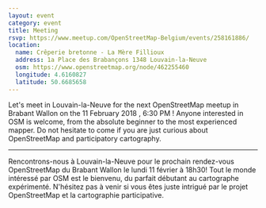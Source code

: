 ```yaml
---
layout: event
category: event
title: Meeting
rsvp: https://www.meetup.com/OpenStreetMap-Belgium/events/258161886/
location:
  name: Crêperie bretonne - La Mère Fillioux
  address: 1a Place des Brabançons 1348 Louvain-la-Neuve
  osm: https://www.openstreetmap.org/node/462255460
  longitude: 4.6160827
  latitude: 50.6685658
---
```


Let's meet in Louvain-la-Neuve for the next OpenStreetMap meetup in Brabant Wallon on the 11 February 2018 , 6:30 PM ! Anyone interested in OSM is welcome, from the absolute beginner to the most experienced mapper. Do not hesitate to come if you are just curious about OpenStreetMap and participatory cartography.

---

Rencontrons-nous à Louvain-la-Neuve pour le prochain rendez-vous OpenStreetMap du Brabant Wallon le lundi 11 février à 18h30! Tout le monde intéressé par OSM est le bienvenu, du parfait débutant au cartographe expérimenté. N'hésitez pas à venir si vous êtes juste intrigué par le projet OpenStreetMap et la cartographie participative.
